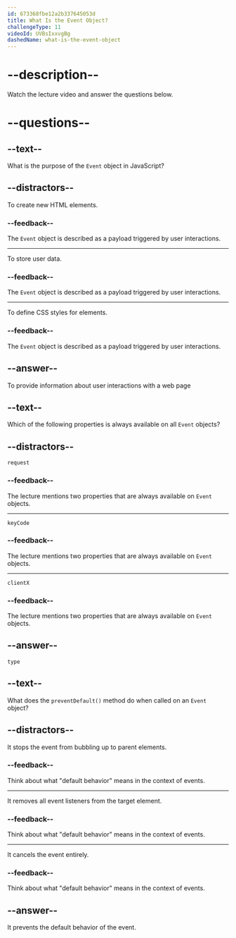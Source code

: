 ```yaml
---
id: 673368fbe12a2b337645053d
title: What Is the Event Object?
challengeType: 11
videoId: UVBsIxxvgBg
dashedName: what-is-the-event-object
---
```


# --description--

Watch the lecture video and answer the questions below.

# --questions--

## --text--

What is the purpose of the `Event` object in JavaScript?

## --distractors--

To create new HTML elements.

### --feedback--

The `Event` object is described as a payload triggered by user interactions.

---

To store user data.

### --feedback--

The `Event` object is described as a payload triggered by user interactions.

---

To define CSS styles for elements.

### --feedback--

The `Event` object is described as a payload triggered by user interactions.

## --answer--

To provide information about user interactions with a web page

## --text--

Which of the following properties is always available on all `Event` objects?

## --distractors--

`request`

### --feedback--

The lecture mentions two properties that are always available on `Event` objects.

---

`keyCode`

### --feedback--

The lecture mentions two properties that are always available on `Event` objects.

---

`clientX`

### --feedback--

The lecture mentions two properties that are always available on `Event` objects.

## --answer--

`type`

## --text--

What does the `preventDefault()` method do when called on an `Event` object?

## --distractors--

It stops the event from bubbling up to parent elements.

### --feedback--

Think about what "default behavior" means in the context of events.

---

It removes all event listeners from the target element.

### --feedback--

Think about what "default behavior" means in the context of events.

---

It cancels the event entirely.

### --feedback--

Think about what "default behavior" means in the context of events.

## --answer--

It prevents the default behavior of the event.


